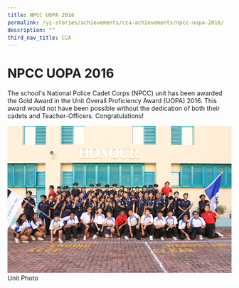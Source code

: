 ```yaml
---
title: NPCC UOPA 2016
permalink: /yi-stories/achievements/cca-achievements/npcc-uopa-2016/
description: ""
third_nav_title: CCA
---
```


# **NPCC UOPA 2016**

The school's National Police Cadet Corps (NPCC) unit has been awarded the Gold Award in the Unit Overall Proficiency Award (UOPA) 2016. This award would not have been possible without the dedication of both their cadets and Teacher-Officers. Congratulations!


![](/images/NPCC%20unit.png)
Unit Photo